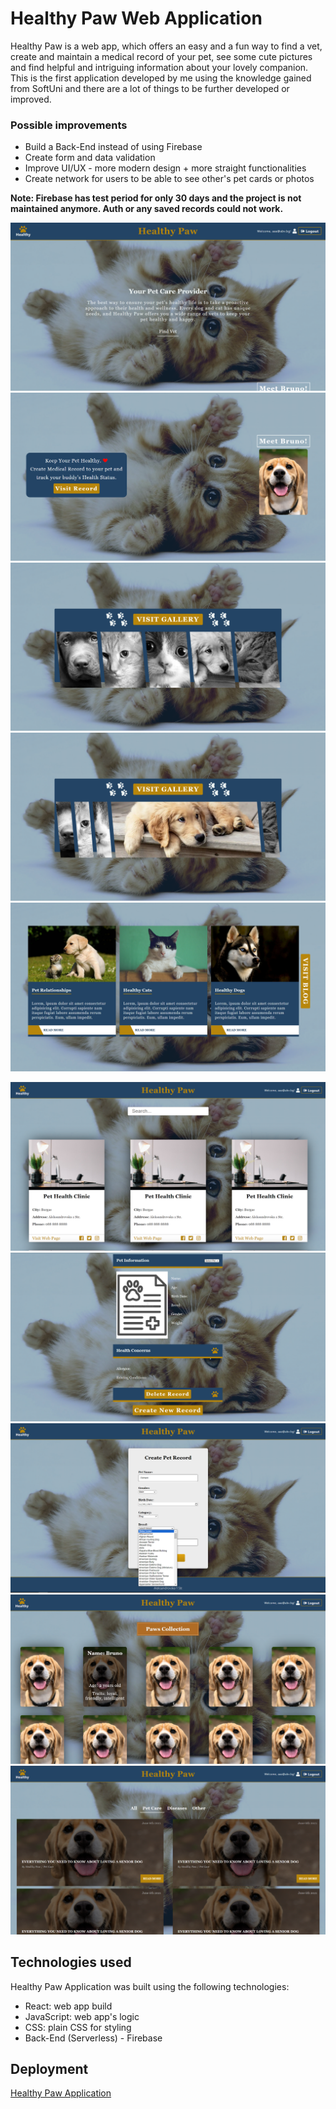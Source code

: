 # Healthy Paw Web Application

Healthy Paw is a web app, which offers an easy and a fun way to find a vet, create and maintain a medical record of your pet, see some cute pictures and find helpful and intriguing information about your lovely companion. This is the first application developed by me using the knowledge gained from SoftUni and there are a lot of things to be further developed or improved. 

### Possible improvements

- Build a Back-End instead of using Firebase
- Create form and data validation
- Improve UI/UX - more modern design + more straight functionalities
- Create network for users to be able to see other's pet cards or photos

**Note: Firebase has test period for only 30 days and the project is not maintained anymore. Auth or any saved records could not work.**

![Main Page](./public/Main%20page.png)
![Main Page 2](./public/Main%20page%202.png)
![Main Page 3](./public/Main%20page%203.png)
![Main Page 4](./public/Main%20page%204.png)
![Main Page 5](./public/Main%20page%205.png)

![Clinics](./public/Clinics.png)
![Medical record](./public/Medical%20record.png)
![Create Record](./public/Create%20record.png)
![Gallery](./public/Gallery.png)
![Blog](./public/Blog.png)

## Technologies used

Healthy Paw Application was built using the following technologies:

- React: web app build
- JavaScript: web app's logic
- CSS: plain CSS for styling
- Back-End (Serverless) - Firebase

## Deployment

[Healthy Paw Application](https://stanimir-p.github.io/Healthy-Paw/)